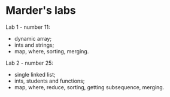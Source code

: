 # Marder's labs

Lab 1 - number 11:
- dynamic array;
- ints and strings;
- map, where, sorting, merging.

Lab 2 - number 25:
- single linked list;
- ints, students and functions;
- map, where, reduce, sorting, getting subsequence, merging.
